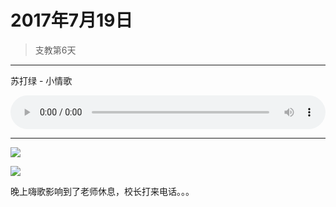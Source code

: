 <script src="../../../js/lazysize.min.js"></script>
<script src="../../../js/head.js"></script>
<link href="../../../css/style.css" rel="stylesheet" >

# 2017年7月19日

> 支教第6天

---

苏打绿 - 小情歌

<audio src="https://yumiao-static.oss-cn-beijing.aliyuncs.com/audio/苏打绿 - 小情歌.mp3" controls preload style="width: 100%; "></audio>

---

![](https://yumiao-static.oss-cn-beijing.aliyuncs.com/image/2017/07/19/IMG_0851.PNG?x-oss-process=style/small)

![](https://yumiao-static.oss-cn-beijing.aliyuncs.com/image/2017/07/19/IMG_0852.JPG?x-oss-process=style/small)

晚上嗨歌影响到了老师休息，校长打来电话。。。

<script src="../../../js/x-oss-process.js"></script>

